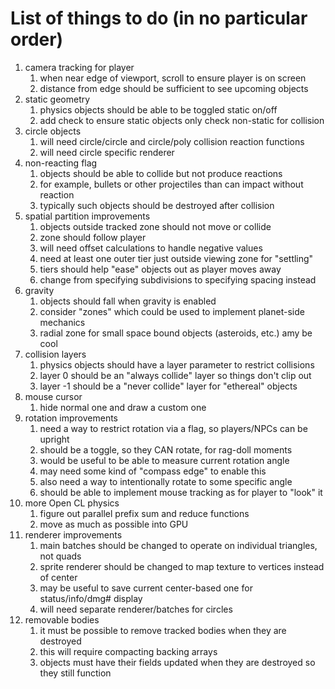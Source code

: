 # List of things to do (in no particular order)

1. camera tracking for player
   1. when near edge of viewport, scroll to ensure player is on screen 
   2. distance from edge should be sufficient to see upcoming objects
2. static geometry
   1. physics objects should be able to be toggled static on/off
   2. add check to ensure static objects only check non-static for collision
3. circle objects
   1. will need circle/circle and circle/poly collision reaction functions
   2. will need circle specific renderer
4. non-reacting flag
   1. objects should be able to collide but not produce reactions
   2. for example, bullets or other projectiles than can impact without reaction
   3. typically such objects should be destroyed after collision
5. spatial partition improvements
   1. objects outside tracked zone should not move or collide
   2. zone should follow player
   3. will need offset calculations to handle negative values
   4. need at least one outer tier just outside viewing zone for "settling"
   5. tiers should help "ease" objects out as player moves away
   6. change from specifying subdivisions to specifying spacing instead
6. gravity
   1. objects should fall when gravity is enabled
   2. consider "zones" which could be used to implement planet-side mechanics
   3. radial zone for small space bound objects (asteroids, etc.) amy be cool
7. collision layers
   1. physics objects should have a layer parameter to restrict collisions
   2. layer 0 should be an "always collide" layer so things don't clip out
   3. layer -1 should be a "never collide" layer for "ethereal" objects
8. mouse cursor
   1. hide normal one and draw a custom one
9. rotation improvements
   1. need a way to restrict rotation via a flag, so players/NPCs can be upright
   2. should be a toggle, so they CAN rotate, for rag-doll moments
   3. would be useful to be able to measure current rotation angle
   4. may need some kind of "compass edge" to enable this
   5. also need a way to intentionally rotate to some specific angle
   6. should be able to implement mouse tracking as for player to "look" it
10. more Open CL physics
    1. figure out parallel prefix sum and reduce functions
    2. move as much as possible into GPU
11. renderer improvements
    1. main batches should be changed to operate on individual triangles, not quads
    2. sprite renderer should be changed to map texture to vertices instead of center
    3. may be useful to save current center-based one for status/info/dmg# display
    4. will need separate renderer/batches for circles
12. removable bodies
    1. it must be possible to remove tracked bodies when they are destroyed
    2. this will require compacting backing arrays
    3. objects must have their fields updated when they are destroyed so they still function